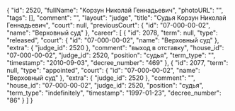 {
    "id": 2520,
    "fullName": "Корзун Николай Геннадьевич",
    "photoURL": "",
    "tags": [],
    "comment": "",
    "layout": "judge",
    "title": "Судья Корзун Николай Геннадьевич",
    "court": null,
    "previousCourt": {
        "id": "07-000-00-02",
        "name": "Верховный суд"
    },
    "career": [
        {
            "id": 2078,
            "term": null,
            "type": "released",
            "court": {
                "id": "07-000-00-02",
                "name": "Верховный суд"
            },
            "extra": {
                "judge_id": 2520
            },
            "comment": "выход в отставку",
            "house_id": "07-000-00-02",
            "judge_id": 2520,
            "position": "судья",
            "term_type": "",
            "timestamp": "2010-09-03",
            "decree_number": "469"
        },
        {
            "id": 2077,
            "term": null,
            "type": "appointed",
            "court": {
                "id": "07-000-00-02",
                "name": "Верховный суд"
            },
            "extra": {
                "judge_id": 2520
            },
            "comment": "",
            "house_id": "07-000-00-02",
            "judge_id": 2520,
            "position": "судья",
            "term_type": "indefinitely",
            "timestamp": "1997-01-23",
            "decree_number": "86"
        }
    ]
}